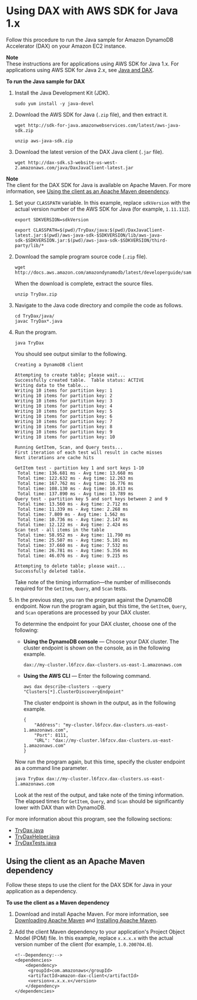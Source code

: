 # Using DAX with AWS SDK for Java 1\.x<a name="DAX.client.java-sdk-v1"></a>

Follow this procedure to run the Java sample for Amazon DynamoDB Accelerator \(DAX\) on your Amazon EC2 instance\.

**Note**  
These instructions are for applications using AWS SDK for Java 1\.x\. For applications using AWS SDK for Java 2\.x, see [Java and DAX](DAX.client.run-application-java.md)\.

**To run the Java sample for DAX**

1. Install the Java Development Kit \(JDK\)\.

   ```
   sudo yum install -y java-devel
   ```

1. Download the AWS SDK for Java \(`.zip` file\), and then extract it\.

   ```
   wget http://sdk-for-java.amazonwebservices.com/latest/aws-java-sdk.zip
   
   unzip aws-java-sdk.zip
   ```

1. Download the latest version of the DAX Java client \(`.jar` file\)\.

   ```
   wget http://dax-sdk.s3-website-us-west-2.amazonaws.com/java/DaxJavaClient-latest.jar
   ```
**Note**  
The client for the DAX SDK for Java is available on Apache Maven\. For more information, see [Using the client as an Apache Maven dependency](#DAXClient.Maven)\.

1. Set your `CLASSPATH` variable\. In this example, replace `sdkVersion` with the actual version number of the AWS SDK for Java \(for example, `1.11.112`\)\.

   ```
   export SDKVERSION=sdkVersion
   
   export CLASSPATH=$(pwd)/TryDax/java:$(pwd)/DaxJavaClient-latest.jar:$(pwd)/aws-java-sdk-$SDKVERSION/lib/aws-java-sdk-$SDKVERSION.jar:$(pwd)/aws-java-sdk-$SDKVERSION/third-party/lib/*
   ```

1. Download the sample program source code \(`.zip` file\)\.

   ```
   wget http://docs.aws.amazon.com/amazondynamodb/latest/developerguide/samples/TryDax.zip
   ```

   When the download is complete, extract the source files\.

   ```
   unzip TryDax.zip
   ```

1. Navigate to the Java code directory and compile the code as follows\.

   ```
   cd TryDax/java/
   javac TryDax*.java
   ```

1. Run the program\.

   ```
   java TryDax
   ```

   You should see output similar to the following\.

   ```
   Creating a DynamoDB client
   
   Attempting to create table; please wait...
   Successfully created table.  Table status: ACTIVE
   Writing data to the table...
   Writing 10 items for partition key: 1
   Writing 10 items for partition key: 2
   Writing 10 items for partition key: 3
   Writing 10 items for partition key: 4
   Writing 10 items for partition key: 5
   Writing 10 items for partition key: 6
   Writing 10 items for partition key: 7
   Writing 10 items for partition key: 8
   Writing 10 items for partition key: 9
   Writing 10 items for partition key: 10
   
   Running GetItem, Scan, and Query tests...
   First iteration of each test will result in cache misses
   Next iterations are cache hits
   
   GetItem test - partition key 1 and sort keys 1-10
   	Total time: 136.681 ms - Avg time: 13.668 ms
   	Total time: 122.632 ms - Avg time: 12.263 ms
   	Total time: 167.762 ms - Avg time: 16.776 ms
   	Total time: 108.130 ms - Avg time: 10.813 ms
   	Total time: 137.890 ms - Avg time: 13.789 ms
   Query test - partition key 5 and sort keys between 2 and 9
   	Total time: 13.560 ms - Avg time: 2.712 ms
   	Total time: 11.339 ms - Avg time: 2.268 ms
   	Total time: 7.809 ms - Avg time: 1.562 ms
   	Total time: 10.736 ms - Avg time: 2.147 ms
   	Total time: 12.122 ms - Avg time: 2.424 ms
   Scan test - all items in the table
   	Total time: 58.952 ms - Avg time: 11.790 ms
   	Total time: 25.507 ms - Avg time: 5.101 ms
   	Total time: 37.660 ms - Avg time: 7.532 ms
   	Total time: 26.781 ms - Avg time: 5.356 ms
   	Total time: 46.076 ms - Avg time: 9.215 ms
   
   Attempting to delete table; please wait...
   Successfully deleted table.
   ```

   Take note of the timing information—the number of milliseconds required for the `GetItem`, `Query`, and `Scan` tests\.

1. In the previous step, you ran the program against the DynamoDB endpoint\. Now run the program again, but this time, the `GetItem`, `Query`, and `Scan` operations are processed by your DAX cluster\.

   To determine the endpoint for your DAX cluster, choose one of the following:
   + **Using the DynamoDB console** — Choose your DAX cluster\. The cluster endpoint is shown on the console, as in the following example\.

     ```
     dax://my-cluster.l6fzcv.dax-clusters.us-east-1.amazonaws.com
     ```
   + **Using the AWS CLI** — Enter the following command\.

     ```
     aws dax describe-clusters --query "Clusters[*].ClusterDiscoveryEndpoint"
     ```

     The cluster endpoint is shown in the output, as in the following example\.

     ```
     {
         "Address": "my-cluster.l6fzcv.dax-clusters.us-east-1.amazonaws.com",
         "Port": 8111,
         "URL": "dax://my-cluster.l6fzcv.dax-clusters.us-east-1.amazonaws.com"
     }
     ```

   Now run the program again, but this time, specify the cluster endpoint as a command line parameter\.

   ```
   java TryDax dax://my-cluster.l6fzcv.dax-clusters.us-east-1.amazonaws.com
   ```

   Look at the rest of the output, and take note of the timing information\. The elapsed times for `GetItem`, `Query`, and `Scan` should be significantly lower with DAX than with DynamoDB\.

For more information about this program, see the following sections:
+ [TryDax\.java](DAX.client.run-application-java.TryDax.md)
+ [TryDaxHelper\.java](DAX.client.run-application-java.TryDaxHelper.md)
+ [TryDaxTests\.java](DAX.client.run-application-java.TryDaxTests.md)

## Using the client as an Apache Maven dependency<a name="DAXClient.Maven"></a>

Follow these steps to use the client for the DAX SDK for Java in your application as a dependency\.

**To use the client as a Maven dependency**

1. Download and install Apache Maven\. For more information, see [Downloading Apache Maven](https://maven.apache.org/download.cgi) and [Installing Apache Maven](https://maven.apache.org/install.html)\.

1. Add the client Maven dependency to your application's Project Object Model \(POM\) file\. In this example, replace `x.x.x.x` with the actual version number of the client \(for example, `1.0.200704.0`\)\.

   ```
   <!--Dependency:-->
   <dependencies>
       <dependency>
        <groupId>com.amazonaws</groupId>
        <artifactId>amazon-dax-client</artifactId>
        <version>x.x.x.x</version>
       </dependency>
   </dependencies>
   ```